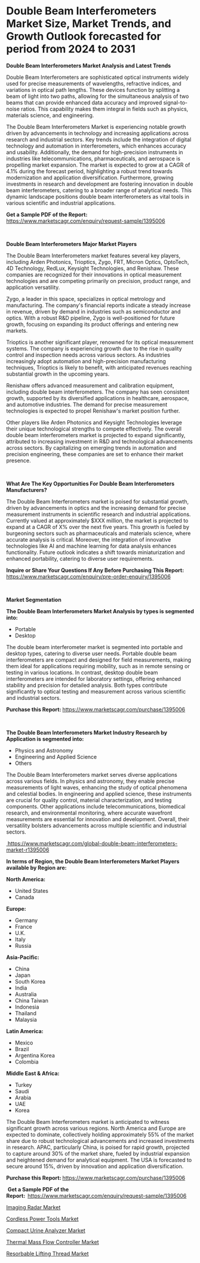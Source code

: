<p><h1>Double Beam Interferometers Market Size, Market Trends, and Growth Outlook forecasted for period from 2024 to 2031</h1></p><p><strong>Double Beam Interferometers Market Analysis and Latest Trends</strong></p>
<p><p>Double Beam Interferometers are sophisticated optical instruments widely used for precise measurements of wavelengths, refractive indices, and variations in optical path lengths. These devices function by splitting a beam of light into two paths, allowing for the simultaneous analysis of two beams that can provide enhanced data accuracy and improved signal-to-noise ratios. This capability makes them integral in fields such as physics, materials science, and engineering.</p><p>The Double Beam Interferometers Market is experiencing notable growth driven by advancements in technology and increasing applications across research and industrial sectors. Key trends include the integration of digital technology and automation in interferometers, which enhances accuracy and usability. Additionally, the demand for high-precision instruments in industries like telecommunications, pharmaceuticals, and aerospace is propelling market expansion. The market is expected to grow at a CAGR of 4.1% during the forecast period, highlighting a robust trend towards modernization and application diversification. Furthermore, growing investments in research and development are fostering innovation in double beam interferometers, catering to a broader range of analytical needs. This dynamic landscape positions double beam interferometers as vital tools in various scientific and industrial applications.</p></p>
<p><strong>Get a Sample PDF of the Report:&nbsp;</strong> <a href="https://www.marketscagr.com/enquiry/request-sample/1395006?utm_campaign=1398&utm_medium=2&utm_source=Github&utm_content=ia&utm_term=02102024&utm_id=double-beam-interferometers">https://www.marketscagr.com/enquiry/request-sample/1395006</a></p>
<p>&nbsp;</p>
<p><strong>Double Beam Interferometers Major Market Players</strong></p>
<p><p>The Double Beam Interferometers market features several key players, including Arden Photonics, Trioptics, Zygo, FRT, Micron Optics, OptoTech, 4D Technology, RedLux, Keysight Technologies, and Renishaw. These companies are recognized for their innovations in optical measurement technologies and are competing primarily on precision, product range, and application versatility.</p><p>Zygo, a leader in this space, specializes in optical metrology and manufacturing. The company's financial reports indicate a steady increase in revenue, driven by demand in industries such as semiconductor and optics. With a robust R&D pipeline, Zygo is well-positioned for future growth, focusing on expanding its product offerings and entering new markets.</p><p>Trioptics is another significant player, renowned for its optical measurement systems. The company is experiencing growth due to the rise in quality control and inspection needs across various sectors. As industries increasingly adopt automation and high-precision manufacturing techniques, Trioptics is likely to benefit, with anticipated revenues reaching substantial growth in the upcoming years.</p><p>Renishaw offers advanced measurement and calibration equipment, including double beam interferometers. The company has seen consistent growth, supported by its diversified applications in healthcare, aerospace, and automotive industries. The demand for precise measurement technologies is expected to propel Renishaw's market position further.</p><p>Other players like Arden Photonics and Keysight Technologies leverage their unique technological strengths to compete effectively. The overall double beam interferometers market is projected to expand significantly, attributed to increasing investment in R&D and technological advancements across sectors. By capitalizing on emerging trends in automation and precision engineering, these companies are set to enhance their market presence.</p></p>
<p>&nbsp;</p>
<p><strong>What Are The Key Opportunities For Double Beam Interferometers Manufacturers?</strong></p>
<p><p>The Double Beam Interferometers market is poised for substantial growth, driven by advancements in optics and the increasing demand for precise measurement instruments in scientific research and industrial applications. Currently valued at approximately $XXX million, the market is projected to expand at a CAGR of X% over the next five years. This growth is fueled by burgeoning sectors such as pharmaceuticals and materials science, where accurate analysis is critical. Moreover, the integration of innovative technologies like AI and machine learning for data analysis enhances functionality. Future outlook indicates a shift towards miniaturization and enhanced portability, catering to diverse user requirements.</p></p>
<p><strong>Inquire or Share Your Questions If Any Before Purchasing This Report:</strong> <a href="https://www.marketscagr.com/enquiry/pre-order-enquiry/1395006?utm_campaign=1398&utm_medium=2&utm_source=Github&utm_content=ia&utm_term=02102024&utm_id=double-beam-interferometers">https://www.marketscagr.com/enquiry/pre-order-enquiry/1395006</a></p>
<p>&nbsp;</p>
<p><strong>Market Segmentation</strong></p>
<p><strong>The Double Beam Interferometers Market Analysis by types is segmented into:</strong></p>
<p><ul><li>Portable</li><li>Desktop</li></ul></p>
<p><p>The double beam interferometer market is segmented into portable and desktop types, catering to diverse user needs. Portable double beam interferometers are compact and designed for field measurements, making them ideal for applications requiring mobility, such as in remote sensing or testing in various locations. In contrast, desktop double beam interferometers are intended for laboratory settings, offering enhanced stability and precision for detailed analysis. Both types contribute significantly to optical testing and measurement across various scientific and industrial sectors.</p></p>
<p><strong>Purchase this Report:&nbsp;</strong><a href="https://www.marketscagr.com/purchase/1395006?utm_campaign=1398&utm_medium=2&utm_source=Github&utm_content=ia&utm_term=02102024&utm_id=double-beam-interferometers">https://www.marketscagr.com/purchase/1395006</a></p>
<p>&nbsp;</p>
<p><strong>The Double Beam Interferometers Market Industry Research by Application is segmented into:</strong></p>
<p><ul><li>Physics and Astronomy</li><li>Engineering and Applied Science</li><li>Others</li></ul></p>
<p><p>The Double Beam Interferometers market serves diverse applications across various fields. In physics and astronomy, they enable precise measurements of light waves, enhancing the study of optical phenomena and celestial bodies. In engineering and applied science, these instruments are crucial for quality control, material characterization, and testing components. Other applications include telecommunications, biomedical research, and environmental monitoring, where accurate wavefront measurements are essential for innovation and development. Overall, their versatility bolsters advancements across multiple scientific and industrial sectors.</p></p>
<p><a href="https://www.marketscagr.com/global-double-beam-interferometers-market-r1395006?utm_campaign=1398&utm_medium=2&utm_source=Github&utm_content=ia&utm_term=02102024&utm_id=double-beam-interferometers">&nbsp;https://www.marketscagr.com/global-double-beam-interferometers-market-r1395006</a></p>
<p><strong>In terms of Region, the Double Beam Interferometers Market Players available by Region are:</strong></p>
<p>
    <p> <strong> North America: </strong>
        <ul>
            <li>United States</li>
            <li>Canada</li>
        </ul>
        </p> 
    <p> <strong> Europe: </strong>
        <ul>
            <li>Germany</li>
            <li>France</li>
            <li>U.K.</li>
            <li>Italy</li>
            <li>Russia</li>
        </ul>
        </p> 
    <p> <strong> Asia-Pacific: </strong>
        <ul>
            <li>China</li>
            <li>Japan</li>
            <li>South Korea</li>
            <li>India</li>
            <li>Australia</li>
            <li>China Taiwan</li>
            <li>Indonesia</li>
            <li>Thailand</li>
            <li>Malaysia</li>
        </ul>
        </p> 
    <p> <strong> Latin America: </strong>
        <ul>
            <li>Mexico</li>
            <li>Brazil</li>
            <li>Argentina Korea</li>
            <li>Colombia</li>
        </ul>
        </p> 
    <p> <strong> Middle East & Africa: </strong>
        <ul>
            <li>Turkey</li>
            <li>Saudi</li>
            <li>Arabia</li>
            <li>UAE</li>
            <li>Korea</li>
        </ul>
    </p>
    </p>
<p><p>The Double Beam Interferometers market is anticipated to witness significant growth across various regions. North America and Europe are expected to dominate, collectively holding approximately 55% of the market share due to robust technological advancements and increased investments in research. APAC, particularly China, is poised for rapid growth, projected to capture around 30% of the market share, fueled by industrial expansion and heightened demand for analytical equipment. The USA is forecasted to secure around 15%, driven by innovation and application diversification.</p></p>
<p><strong>Purchase this Report: </strong><a href="https://www.marketscagr.com/purchase/1395006?utm_campaign=1398&utm_medium=2&utm_source=Github&utm_content=ia&utm_term=02102024&utm_id=double-beam-interferometers">https://www.marketscagr.com/purchase/1395006</a></p>
<p>&nbsp;<strong>Get a Sample PDF of the Report:&nbsp;&nbsp;</strong><a href="https://www.marketscagr.com/enquiry/request-sample/1395006?utm_campaign=1398&utm_medium=2&utm_source=Github&utm_content=ia&utm_term=02102024&utm_id=double-beam-interferometers">https://www.marketscagr.com/enquiry/request-sample/1395006</a></p>
<p><strong></strong></p>
<p><p><a href="https://www.linkedin.com/pulse/imaging-radar-market-share-size-trends-industry-analysis-mqrbe?trackingId=PZUTnrQKRQ6s1b7VeJUSJw%3D%3D&utm_campaign=1398&utm_medium=2&utm_source=Github&utm_content=ia&utm_term=02102024&utm_id=double-beam-interferometers">Imaging Radar Market</a></p><p><a href="https://www.linkedin.com/pulse/cordless-power-tools-market-size-growth-trends-statistics-forecasts-qrtkf?trackingId=LKBFMuioS8S8OnHPNGaEmA%3D%3D&utm_campaign=1398&utm_medium=2&utm_source=Github&utm_content=ia&utm_term=02102024&utm_id=double-beam-interferometers">Cordless Power Tools Market</a></p><p><a href="https://issuu.com/reportprime-2/docs/compact-urine-analyzer-market-size-_545494e362358c?utm_campaign=1398&utm_medium=2&utm_source=Github&utm_content=ia&utm_term=02102024&utm_id=double-beam-interferometers">Compact Urine Analyzer Market</a></p><p><a href="https://www.linkedin.com/pulse/analyzing-key-drivers-thermal-mass-flow-controller-market-trends-5suaf?trackingId=aDUfP50tReKleoKCzOCCWw%3D%3D&utm_campaign=1398&utm_medium=2&utm_source=Github&utm_content=ia&utm_term=02102024&utm_id=double-beam-interferometers">Thermal Mass Flow Controller Market</a></p><p><a href="https://issuu.com/reportprime-2/docs/resorbable-lifting-thread-market-si_3a9dc142a731d6?utm_campaign=1398&utm_medium=2&utm_source=Github&utm_content=ia&utm_term=02102024&utm_id=double-beam-interferometers">Resorbable Lifting Thread Market</a></p></p>